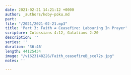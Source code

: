 ```yaml
---
date: 2021-02-21 14:21:12 +0000
author: _authors/koby-poku.md
part: 
file: "/2021/2021-02-21.mp3"
title: 'Part 3: Faith ≠ Ceasefire: Labouring In Prayer'
scripture: Colossians 4:12, Galatians 2:20
description: ''
series: ''
duration: '36:46'
length: 44125434
image: "/v1623148226/Faith_ceasefireB_sce72s.jpg"
notes: ''

---
```

